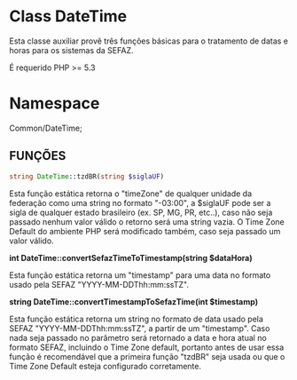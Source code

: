 Class DateTime
=============
Esta classe auxiliar provê três funções básicas para o tratamento de datas e horas para os sistemas da SEFAZ.

É requerido PHP >= 5.3

Namespace
=============
Common/DateTime;
 
FUNÇÕES
----------
 
```php
string DateTime::tzdBR(string $siglaUF)
```

Esta função estática retorna o "timeZone" de qualquer unidade da federação como uma string no formato "-03:00",
a $siglaUF pode ser a sigla de qualquer estado brasileiro (ex. SP, MG, PR, etc..), caso não seja passado nenhum
valor válido o retorno será uma string vazia.
O Time Zone Default do ambiente PHP será modificado também, caso seja passado um valor válido.

   

<b>int DateTime::convertSefazTimeToTimestamp(string $dataHora)</b>

Esta função estática retorna um "timestamp" para uma data no formato usado pela SEFAZ "YYYY-MM-DDThh:mm:ssTZ".


<b>string DateTime::convertTimestampToSefazTime(int $timestamp)</b>

Esta função estática retorna um string no formato de data usado pela SEFAZ "YYYY-MM-DDThh:mm:ssTZ", a partir de um "timestamp".
Caso nada seja passado no parâmetro será retornado a data e hora atual no formato SEFAZ, incluindo o Time Zone default, portanto antes de usar essa função é recomendável que a primeira função "tzdBR" seja usada ou que o Time Zone Default esteja configurado corretamente.

